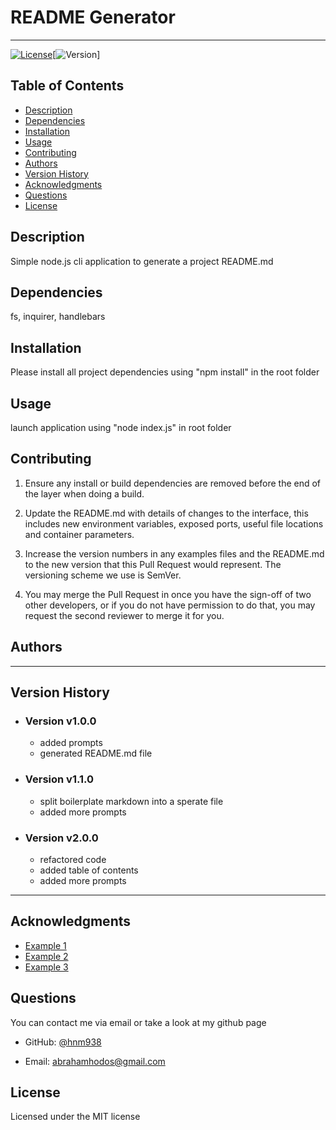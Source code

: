 # README Generator
---

[![License](https://img.shields.io/badge/License-MIT-yellow.svg)](https://opensource.org/licenses/MIT)[![Version](https://img.shields.io/badge/Version-2.0.0-blue.svg)]



## Table of Contents

- [Description](#description)
- [Dependencies](#dependencies)
- [Installation](#installation)
- [Usage](#usage)
- [Contributing](#contributing)
- [Authors](#authors)
- [Version History](#version-history)
- [Acknowledgments](#acknowledgments)
- [Questions](#questions)
- [License](#license)



## Description
Simple node.js cli application to generate a project README.md

## Dependencies
fs, inquirer, handlebars

## Installation
Please install all project dependencies using &quot;npm install&quot; in the root folder

## Usage
launch application using &quot;node index.js&quot; in root folder

## Contributing
1. Ensure any install or build dependencies are removed before the end of the layer when doing a build.

2. Update the README.md with details of changes to the interface, this includes new environment variables, exposed ports, useful file locations and container parameters.

3. Increase the version numbers in any examples files and the README.md to the new version that this Pull Request would represent. The versioning scheme we use is SemVer.

4. You may merge the Pull Request in once you have the sign-off of two other developers, or if you do not have permission to do that, you may request the second reviewer to merge it for you.


## Authors

---
## Version History
- ### Version v1.0.0
	- added prompts
	- generated README.md file

- ### Version v1.1.0
	- split boilerplate markdown into a sperate file
	- added more prompts

- ### Version v2.0.0
	- refactored code
	- added table of contents
	- added more prompts


---

## Acknowledgments
- [Example 1](https://i.pinimg.com/736x/71/fe/83/71fe83b3f2423bb24a925ff72565fd0e.jpg)
- [Example 2](https://i.ytimg.com/vi/pqNWHdKXuLY/maxresdefault.jpg)
- [Example 3](https://i.pinimg.com/550x/ff/51/d1/ff51d1280050da1322217659fa2ce129.jpg)

## Questions
You can contact me via email or take a look at my github page

- GitHub: [@hnm938](https://github.com/hnm938)

- Email: abrahamhodos@gmail.com

## License
Licensed under the MIT license
